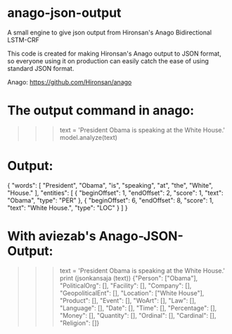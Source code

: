 # anago-json-output
A small engine to give json output from Hironsan's Anago Bidirectional LSTM-CRF

This code is created for making Hironsan's Anago output to JSON format, so everyone using it on production can easily catch the ease of using standard JSON format.

Anago: https://github.com/Hironsan/anago

# The output command in anago:
>>> text = 'President Obama is speaking at the White House.'
>>> model.analyze(text)

# Output:
{
    "words": [
        "President",
        "Obama",
        "is",
        "speaking",
        "at",
        "the",
        "White",
        "House."
    ],
    "entities": [
        {
            "beginOffset": 1,
            "endOffset": 2,
            "score": 1,
            "text": "Obama",
            "type": "PER"
        },
        {
            "beginOffset": 6,
            "endOffset": 8,
            "score": 1,
            "text": "White House.",
            "type": "LOC"
        }
    ]
}

# With aviezab's Anago-JSON-Output:
>>> text = 'President Obama is speaking at the White House.'
>>> print (jsonkansaja (text))
{"Person": ["Obama"], "PoliticalOrg": [], "Facility": [], "Company": [], "GeopoliticalEnt": [], "Location": ["White House"], "Product": [], "Event": [], "WoArt": [], "Law": [], "Language": [], "Date": [], "Time": [], "Percentage": [], "Money": [], "Quantity": [], "Ordinal": [], "Cardinal": [], "Religion": []}

